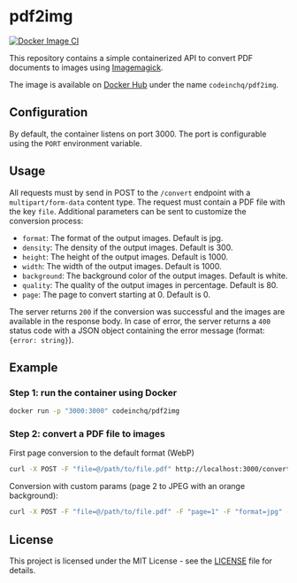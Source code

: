 # pdf2img

[![Docker Image CI](https://github.com/codeinchq/pdf2img/actions/workflows/docker-image.yml/badge.svg)](https://github.com/codeinchq/pdf2img/actions/workflows/docker-image.yml)

This repository contains a simple containerized API to convert PDF documents to images
using [Imagemagick](https://imagemagick.org/).

The image is available on [Docker Hub](https://hub.docker.com/r/codeinchq/pdf2img) under the name `codeinchq/pdf2img`.

## Configuration

By default, the container listens on port 3000. The port is configurable using the `PORT` environment variable.

## Usage

All requests must by send in POST to the `/convert` endpoint with a `multipart/form-data` content type. The request must contain a PDF file with the key `file`. Additional parameters can be sent to customize the conversion process:
* `format`: The format of the output images. Default is jpg.
* `density`: The density of the output images. Default is 300.
* `height`: The height of the output images. Default is 1000.
* `width`: The width of the output images. Default is 1000.
* `background`: The background color of the output images. Default is white.
* `quality`: The quality of the output images in percentage. Default is 80.
* `page`: The page to convert starting at 0. Default is 0.

The server returns `200` if the conversion was successful and the images are available in the response body. In case of error, the server returns a `400` status code with a JSON object containing the error message (format: `{error: string}`).

## Example

### Step 1: run the container using Docker
```bash
docker run -p "3000:3000" codeinchq/pdf2img 
```

### Step 2: convert a PDF file to images
First page conversion to the default format (WebP)
```bash
curl -X POST -F "file=@/path/to/file.pdf" http://localhost:3000/convert -o example.webp
```
Conversion with custom params (page 2 to JPEG with an orange background):
```bash
curl -X POST -F "file=@/path/to/file.pdf" -F "page=1" -F "format=jpg" -F "background=#F60" http://localhost:3000/convert -o example.jpg
```

## License

This project is licensed under the MIT License - see the [LICENSE](LICENSE) file for details.
